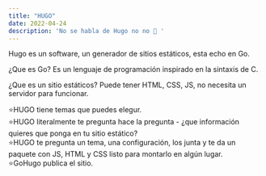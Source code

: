 ```yaml
---
title: "HUGO"
date: 2022-04-24
description: 'No se habla de Hugo no no 🎵 '
---
```



Hugo es un software, un generador de sitios estáticos, esta echo en Go.

¿Que es Go? 
Es un lenguaje de programación  inspirado en la sintaxis de C.

¿Que es un sitio estáticos? 
Puede tener HTML, CSS,  JS, no necesita un servidor para funcionar.


⭐HUGO tiene temas que puedes elegur. <br>
⭐HUGO literalmente te pregunta hace la pregunta - ¿que información quieres que ponga en tu sitio estático? <br>
⭐HUGO te pregunta un tema, una configuración, los junta y te da un paquete con JS, HTML y CSS listo para montarlo en algún lugar. <br>
⭐GoHugo publica el sitio. <br>
